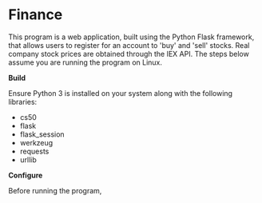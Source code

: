 # Finance
This program is a web application, built using the Python Flask framework, that allows users to register for an account to 'buy' and 'sell' stocks. Real company stock prices are obtained through the IEX API. The steps below assume you are running the program on Linux.

**Build**

Ensure Python 3 is installed on your system along with the following libraries:

* cs50
* flask
* flask_session
* werkzeug
* requests
* urllib

**Configure**

Before running the program, 
